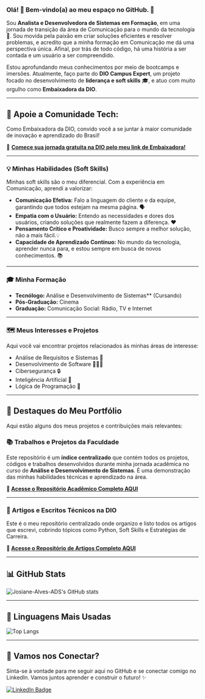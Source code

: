 ### Olá! 👋 Bem-vindo(a) ao meu espaço no GitHub. 🚀

Sou **Analista e Desenvolvedora de Sistemas em Formação**, em uma jornada de transição da área de Comunicação para o mundo da tecnologia 🌉. Sou movida pela paixão em criar soluções eficientes e resolver problemas, e acredito que a minha formação em Comunicação me dá uma perspectiva única. Afinal, por trás de todo código, há uma história a ser contada e um usuário a ser compreendido.

Estou aprofundando meus conhecimentos por meio de bootcamps e imersões. Atualmente, faço parte do **DIO Campus Expert**, um projeto focado no desenvolvimento de **liderança e soft skills** 🎓, e atuo com muito orgulho como **Embaixadora da DIO**.

---

## 🤝 **Apoie a Comunidade Tech:**
Como Embaixadora da DIO, convido você a se juntar à maior comunidade de inovação e aprendizado do Brasil!

🔗 **[Comece sua jornada gratuita na DIO pelo meu link de Embaixadora!](https://www.dio.me/sign-up?ref=H7FBXZGBK1)**

---

### 💡 Minhas Habilidades (Soft Skills)

Minhas soft skills são o meu diferencial. Com a experiência em Comunicação, aprendi a valorizar:

* **Comunicação Efetiva:** Falo a linguagem do cliente e da equipe, garantindo que todos estejam na mesma página. 🗣️
* **Empatia com o Usuário:** Entendo as necessidades e dores dos usuários, criando soluções que realmente fazem a diferença. ❤️
* **Pensamento Crítico e Proatividade:** Busco sempre a melhor solução, não a mais fácil.💡
* **Capacidade de Aprendizado Contínuo:** No mundo da tecnologia, aprender nunca para, e estou sempre em busca de novos conhecimentos. 📚

---

### 🎓 Minha Formação

* **Tecnólogo:** Análise e Desenvolvimento de Sistemas** (Cursando)
* **Pós-Graduação:** Cinema
* **Graduação:** Comunicação Social: Rádio, TV e Internet


---

### 🗺️ Meus Interesses e Projetos

Aqui você vai encontrar projetos relacionados às minhas áreas de interesse:

* Análise de Requisitos e Sistemas 📝
* Desenvolvimento de Software 🧑🏼‍💻
* Cibersegurança 🔒
* Inteligência Artificial 🤖
* Lógica de Programação 🧠


---

## 🚀 Destaques do Meu Portfólio

Aqui estão alguns dos meus projetos e contribuições mais relevantes:

### 📚 Trabalhos e Projetos da Faculdade
Este repositório é um **índice centralizado** que contém todos os projetos, códigos e trabalhos desenvolvidos durante minha jornada acadêmica no curso de **Análise e Desenvolvimento de Sistemas**. É uma demonstração das minhas habilidades técnicas e aprendizado na área.

**🔗 [Acesse o Repositório Acadêmico Completo AQUI](https://github.com/Josiane-Alves-ADS/indice-projetos-faculdade)**

---

### 📝 Artigos e Escritos Técnicos na DIO
Este é o meu repositório centralizado onde organizo e listo todos os artigos que escrevi, cobrindo tópicos como Python, Soft Skills e Estratégias de Carreira.

**🔗 [Acesse o Repositório de Artigos Completo AQUI](https://github.com/Josiane-Alves-ADS/artigos-dio)**

---

## 📊 GitHub Stats

![Josiane-Alves-ADS's GitHub stats](https://github-readme-stats.vercel.app/api?username=Josiane-Alves-ADS&show_icons=true&theme=dark)

---

## 🧠 Linguagens Mais Usadas

![Top Langs](https://github-readme-stats.vercel.app/api/top-langs/?username=Josiane-Alves-ADS&layout=compact&theme=dark)

---

## 🤝 Vamos nos Conectar?

Sinta-se à vontade para me seguir aqui no GitHub e se conectar comigo no LinkedIn. Vamos juntos aprender e construir o futuro! ✨

[![LinkedIn Badge](https://img.shields.io/badge/-LinkedIn-blue?style=flat&logo=linkedin&logoColor=white)](https://www.linkedin.com/in/josiane-alves-565017367)
